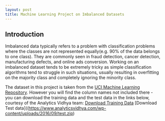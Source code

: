```yaml
---
layout: post
title: Machine Learning Project on Imbalanced Datasets
---
```





## Introduction ##
Imbalanced data typically refers to a problem with classification problems where the classes are not represented equally(e.g. 90% of the data belongs to one class). They are commonly seen in  fraud detection, cancer detection, manufacturing defects, and online ads conversion. Working on an imbalanced dataset tends to be extremely tricky as simple classification algorithms tend to struggle in such situations, usually resulting in overfitting on the majority class and completely ignoring the minority class.

The dataset in this project is taken from the [UCI Machine Learning Repository](http://archive.ics.uci.edu/ml/machine-learning-databases/census-income-mld/). However you will find the column names not included there - you can download the training data and the test data in the links below, courtesy of the Analytics Vidhya team:
    [Download Training Data](https://www.analyticsvidhya.com/wp-content/uploads/2016/09/train.zip)
    [Download Test data]((https://www.analyticsvidhya.com/wp-content/uploads/2016/09/test.zip)
